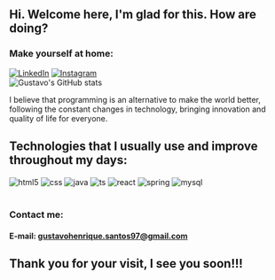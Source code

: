 ## Hi. Welcome here, I'm glad for this. How are doing? 

### Make yourself at home: 

[![LinkedIn](https://img.shields.io/badge/LinkedIn-0077B5?style=for-the-badge&logo=linkedin&logoColor=white)](https://www.linkedin.com/in/gustavoh-santos/)
[![Instagram](https://img.shields.io/badge/Instagram-E4405F?style=for-the-badge&logo=instagram&logoColor=white)](https://www.instagram.com/gh_santoss_/)
<br>
![Gustavo's GitHub stats](https://github-readme-stats.vercel.app/api?username=gustavo-dev&show_icons=true&theme=highcontrast)

I believe that programming is an alternative to make the world better, following the constant changes in technology, bringing innovation and quality of life for everyone.

## Technologies that I usually use and improve throughout my days:

<div style="display: inline_block">
  <img align="center" alt="html5" src="https://img.shields.io/badge/HTML5-E34F26?style=for-the-badge&logo=html5&logoColor=white" />
  <img align="center" alt="css" src="https://img.shields.io/badge/CSS3-1572B6?style=for-the-badge&logo=css3&logoColor=white" />
  <img align="center" alt="java" src="https://img.shields.io/badge/Java-ED8B00?style=for-the-badge&logo=java&logoColor=white" />
  <img align="center" alt="ts" src="https://img.shields.io/badge/TypeScript-007ACC?style=for-the-badge&logo=typescript&logoColor=white" />
  <img align="center" alt="react" src="https://img.shields.io/badge/React-20232A?style=for-the-badge&logo=react&logoColor=61DAFB" />  
  <img align="center" alt="spring" src="https://img.shields.io/badge/Spring-6DB33F?style=for-the-badge&logo=spring&logoColor=white" />
  <img align="center" alt="mysql" src="https://img.shields.io/badge/MySQL-005C84?style=for-the-badge&logo=mysql&logoColor=white" />
</div>
<br/>

### Contact me:
#### E-mail: gustavohenrique.santos97@gmail.com

## Thank you for your visit, I see you soon!!!
